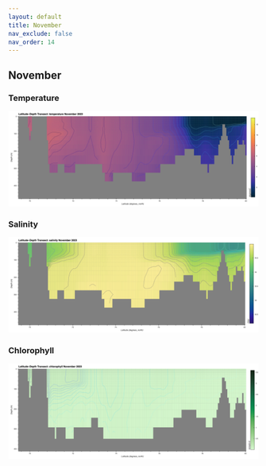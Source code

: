 ```yaml
---
layout: default
title: November
nav_exclude: false
nav_order: 14
---
```


## November

### Temperature
![November Temperature](cmems_mod_arc_phy_anfc_6km_detided_P1M-m/2023/November/thetao.png)

### Salinity
![November Salinity](cmems_mod_arc_phy_anfc_6km_detided_P1M-m/2023/November/so.png)

### Chlorophyll
![November Chlorophyll](cmems_mod_arc_bgc_anfc_ecosmo_P1M-m/2023/November/chl.png)